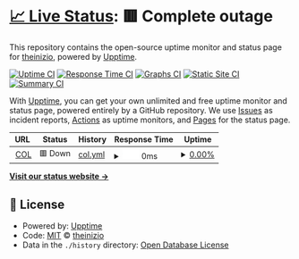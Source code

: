 # [📈 Live Status](https://theinizio.github.io): <!--live status--> **🟥 Complete outage**

This repository contains the open-source uptime monitor and status page for [theinizio](https://theinizio.github.io), powered by [Upptime](https://github.com/upptime/upptime).

[![Uptime CI](https://github.com/theinizio/upptime/workflows/Uptime%20CI/badge.svg)](https://github.com/theinizio/upptime/actions?query=workflow%3A%22Uptime+CI%22)
[![Response Time CI](https://github.com/theinizio/upptime/workflows/Response%20Time%20CI/badge.svg)](https://github.com/theinizio/upptime/actions?query=workflow%3A%22Response+Time+CI%22)
[![Graphs CI](https://github.com/theinizio/upptime/workflows/Graphs%20CI/badge.svg)](https://github.com/theinizio/upptime/actions?query=workflow%3A%22Graphs+CI%22)
[![Static Site CI](https://github.com/theinizio/upptime/workflows/Static%20Site%20CI/badge.svg)](https://github.com/theinizio/upptime/actions?query=workflow%3A%22Static+Site+CI%22)
[![Summary CI](https://github.com/theinizio/upptime/workflows/Summary%20CI/badge.svg)](https://github.com/theinizio/upptime/actions?query=workflow%3A%22Summary+CI%22)

With [Upptime](https://upptime.js.org), you can get your own unlimited and free uptime monitor and status page, powered entirely by a GitHub repository. We use [Issues](https://github.com/theinizio/upptime/issues) as incident reports, [Actions](https://github.com/theinizio/upptime/actions) as uptime monitors, and [Pages](https://theinizio.github.io) for the status page.

<!--start: status pages-->
<!-- This summary is generated by Upptime (https://github.com/upptime/upptime) -->
<!-- Do not edit this manually, your changes will be overwritten -->
<!-- prettier-ignore -->
| URL | Status | History | Response Time | Uptime |
| --- | ------ | ------- | ------------- | ------ |
| <img alt="" src="https://icons.duckduckgo.com/ip3/col.pp.ua.ico" height="13"> [COL](http://col.pp.ua) | 🟥 Down | [col.yml](https://github.com/theinizio/uptime/commits/HEAD/history/col.yml) | <details><summary><img alt="Response time graph" src="./graphs/col/response-time-week.png" height="20"> 0ms</summary><br><a href="https://https://theinizio.github.io/history/col"><img alt="Response time 640" src="https://img.shields.io/endpoint?url=https%3A%2F%2Fraw.githubusercontent.com%2Ftheinizio%2Fuptime%2FHEAD%2Fapi%2Fcol%2Fresponse-time.json"></a><br><a href="https://https://theinizio.github.io/history/col"><img alt="24-hour response time 0" src="https://img.shields.io/endpoint?url=https%3A%2F%2Fraw.githubusercontent.com%2Ftheinizio%2Fuptime%2FHEAD%2Fapi%2Fcol%2Fresponse-time-day.json"></a><br><a href="https://https://theinizio.github.io/history/col"><img alt="7-day response time 0" src="https://img.shields.io/endpoint?url=https%3A%2F%2Fraw.githubusercontent.com%2Ftheinizio%2Fuptime%2FHEAD%2Fapi%2Fcol%2Fresponse-time-week.json"></a><br><a href="https://https://theinizio.github.io/history/col"><img alt="30-day response time 0" src="https://img.shields.io/endpoint?url=https%3A%2F%2Fraw.githubusercontent.com%2Ftheinizio%2Fuptime%2FHEAD%2Fapi%2Fcol%2Fresponse-time-month.json"></a><br><a href="https://https://theinizio.github.io/history/col"><img alt="1-year response time 640" src="https://img.shields.io/endpoint?url=https%3A%2F%2Fraw.githubusercontent.com%2Ftheinizio%2Fuptime%2FHEAD%2Fapi%2Fcol%2Fresponse-time-year.json"></a></details> | <details><summary><a href="https://https://theinizio.github.io/history/col">0.00%</a></summary><a href="https://https://theinizio.github.io/history/col"><img alt="All-time uptime 43.39%" src="https://img.shields.io/endpoint?url=https%3A%2F%2Fraw.githubusercontent.com%2Ftheinizio%2Fuptime%2FHEAD%2Fapi%2Fcol%2Fuptime.json"></a><br><a href="https://https://theinizio.github.io/history/col"><img alt="24-hour uptime 0.00%" src="https://img.shields.io/endpoint?url=https%3A%2F%2Fraw.githubusercontent.com%2Ftheinizio%2Fuptime%2FHEAD%2Fapi%2Fcol%2Fuptime-day.json"></a><br><a href="https://https://theinizio.github.io/history/col"><img alt="7-day uptime 0.00%" src="https://img.shields.io/endpoint?url=https%3A%2F%2Fraw.githubusercontent.com%2Ftheinizio%2Fuptime%2FHEAD%2Fapi%2Fcol%2Fuptime-week.json"></a><br><a href="https://https://theinizio.github.io/history/col"><img alt="30-day uptime 0.00%" src="https://img.shields.io/endpoint?url=https%3A%2F%2Fraw.githubusercontent.com%2Ftheinizio%2Fuptime%2FHEAD%2Fapi%2Fcol%2Fuptime-month.json"></a><br><a href="https://https://theinizio.github.io/history/col"><img alt="1-year uptime 43.39%" src="https://img.shields.io/endpoint?url=https%3A%2F%2Fraw.githubusercontent.com%2Ftheinizio%2Fuptime%2FHEAD%2Fapi%2Fcol%2Fuptime-year.json"></a></details>

<!--end: status pages-->

[**Visit our status website →**](https://theinizio.github.io/uptime)

## 📄 License

- Powered by: [Upptime](https://github.com/upptime/upptime)
- Code: [MIT](./LICENSE) © [theinizio](https://theinizio.github.io)
- Data in the `./history` directory: [Open Database License](https://opendatacommons.org/licenses/odbl/1-0/)
